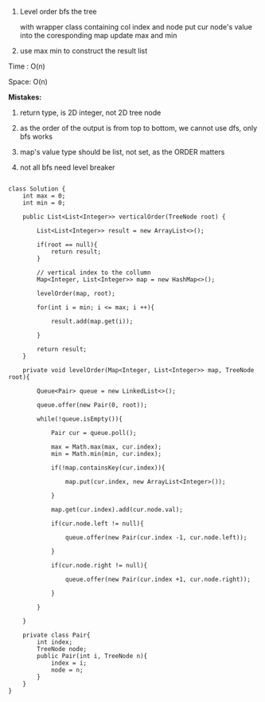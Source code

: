 



1. Level order bfs the tree
	
	with wrapper class containing col index and node
	put cur node's value into the coresponding map
	update max and min

2. use max min to construct the result list


Time : O(n)

Space: O(n)



**Mistakes:**

1. return type, is 2D integer, not 2D tree node

2. as the order of the output is from top to bottom, we cannot use dfs, only bfs works

3. map's value type should be list, not set, as the ORDER matters

4. not all bfs need level breaker



```

class Solution {
    int max = 0;
    int min = 0;
    
    public List<List<Integer>> verticalOrder(TreeNode root) {
        
        List<List<Integer>> result = new ArrayList<>();
        
        if(root == null){
            return result;
        }
        
        // vertical index to the collumn
        Map<Integer, List<Integer>> map = new HashMap<>();
        
        levelOrder(map, root);
        
        for(int i = min; i <= max; i ++){
            
            result.add(map.get(i));
            
        }
        
        return result;
    }
    
    private void levelOrder(Map<Integer, List<Integer>> map, TreeNode root){
        
        Queue<Pair> queue = new LinkedList<>();
        
        queue.offer(new Pair(0, root));
        
        while(!queue.isEmpty()){
                
            Pair cur = queue.poll();

            max = Math.max(max, cur.index);
            min = Math.min(min, cur.index);

            if(!map.containsKey(cur.index)){

                map.put(cur.index, new ArrayList<Integer>());

            }

            map.get(cur.index).add(cur.node.val);

            if(cur.node.left != null){

                queue.offer(new Pair(cur.index -1, cur.node.left));

            }

            if(cur.node.right != null){

                queue.offer(new Pair(cur.index +1, cur.node.right));

            }
            
        }
        
    }

    private class Pair{
        int index;
        TreeNode node;
        public Pair(int i, TreeNode n){
            index = i;
            node = n;
        }
    }
}

```
